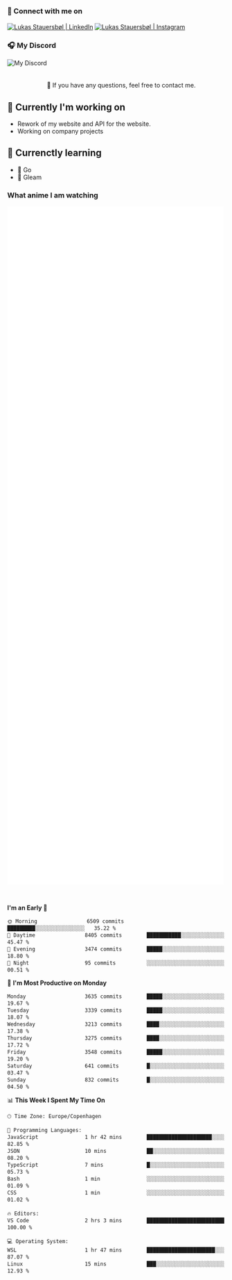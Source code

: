 ### 🔗 Connect with me on
<a href="https://www.instagram.com/lukas_stauersbol" target="_blank"><img align="center" src="https://raw.githubusercontent.com/stauersbol/stauersbol/main/images/instagram.svg" alt="Lukas Stauersbøl | LinkedIn" width="30px"/></a>
<a href="https://www.linkedin.com/in/lukas-stauersbol/" target="_blank"><img align="center" src="https://raw.githubusercontent.com/stauersbol/stauersbol/main/images/linkedin.svg" alt="Lukas Stauersbøl | Instagram" width="30px"/></a>

<p align="center">
 <h3>🎧 My Discord</h3>
 <img align="left" height="55px" src="https://discord.c99.nl/widget/theme-2/147806323323568128.png" alt="My Discord" />
</p>

<br/>
<br/>
<br/>
💬 If you have any questions, feel free to contact me.

## 🔭 Currently I'm working on
- Rework of my website and API for the website.
- Working on company projects
 
## 🌱 Currenctly learning
- 💙 Go
- 💜 Gleam

### What anime I am watching
<a href="https://anilist.co/user/slashiy/" align="center"><img align="center" width="500px" src="metrics.plugin.personal.anilist.svg" /></a>

<br/>

<!--START_SECTION:waka-->
**I'm an Early 🐤** 

```text
🌞 Morning                6509 commits        █████████░░░░░░░░░░░░░░░░   35.22 % 
🌆 Daytime                8405 commits        ███████████░░░░░░░░░░░░░░   45.47 % 
🌃 Evening                3474 commits        █████░░░░░░░░░░░░░░░░░░░░   18.80 % 
🌙 Night                  95 commits          ░░░░░░░░░░░░░░░░░░░░░░░░░   00.51 % 
```
📅 **I'm Most Productive on Monday** 

```text
Monday                   3635 commits        █████░░░░░░░░░░░░░░░░░░░░   19.67 % 
Tuesday                  3339 commits        █████░░░░░░░░░░░░░░░░░░░░   18.07 % 
Wednesday                3213 commits        ████░░░░░░░░░░░░░░░░░░░░░   17.38 % 
Thursday                 3275 commits        ████░░░░░░░░░░░░░░░░░░░░░   17.72 % 
Friday                   3548 commits        █████░░░░░░░░░░░░░░░░░░░░   19.20 % 
Saturday                 641 commits         █░░░░░░░░░░░░░░░░░░░░░░░░   03.47 % 
Sunday                   832 commits         █░░░░░░░░░░░░░░░░░░░░░░░░   04.50 % 
```


📊 **This Week I Spent My Time On** 

```text
🕑︎ Time Zone: Europe/Copenhagen

💬 Programming Languages: 
JavaScript               1 hr 42 mins        █████████████████████░░░░   82.85 % 
JSON                     10 mins             ██░░░░░░░░░░░░░░░░░░░░░░░   08.20 % 
TypeScript               7 mins              █░░░░░░░░░░░░░░░░░░░░░░░░   05.73 % 
Bash                     1 min               ░░░░░░░░░░░░░░░░░░░░░░░░░   01.09 % 
CSS                      1 min               ░░░░░░░░░░░░░░░░░░░░░░░░░   01.02 % 

🔥 Editors: 
VS Code                  2 hrs 3 mins        █████████████████████████   100.00 % 

💻 Operating System: 
WSL                      1 hr 47 mins        ██████████████████████░░░   87.07 % 
Linux                    15 mins             ███░░░░░░░░░░░░░░░░░░░░░░   12.93 % 
```


<!--END_SECTION:waka-->
